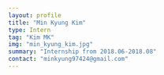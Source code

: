 ```yaml
---
layout: profile
title: "Min Kyung Kim"
type: Intern
tag: "Kim MK"
img: "min_kyung_kim.jpg"
summary: "Internship from 2018.06-2018.08"
contact: "minkyung97424@gmail.com"
---
```

